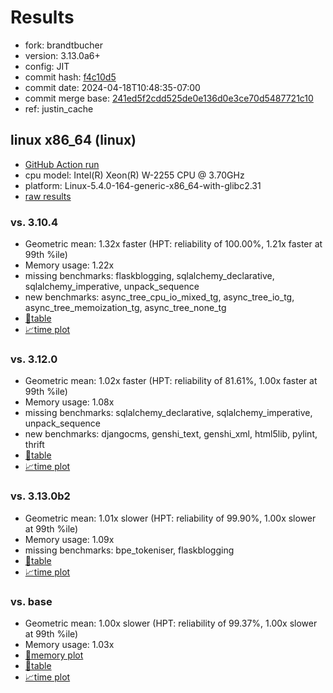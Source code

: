 # Results

- fork: brandtbucher
- version: 3.13.0a6+
- config: JIT
- commit hash: [f4c10d5](https://github.com/brandtbucher/cpython/commit/f4c10d5)
- commit date: 2024-04-18T10:48:35-07:00
- commit merge base: [241ed5f2cdd525de0e136d0e3ce70d5487721c10](https://github.com/brandtbucher/cpython/commit/241ed5f2cdd525de0e136d0e3ce70d5487721c10)
- ref: justin_cache

## linux x86_64 (linux)

- [GitHub Action run](https://github.com/faster-cpython/benchmarking/actions/runs/8743424050)
- cpu model: Intel(R) Xeon(R) W-2255 CPU @ 3.70GHz
- platform: Linux-5.4.0-164-generic-x86_64-with-glibc2.31
- [raw results](bm-20240418-linux-x86_64-brandtbucher-justin_cache-3.13.0a6%2B-f4c10d5.json)

### vs. 3.10.4

- Geometric mean: 1.32x faster (HPT: reliability of 100.00%, 1.21x faster at 99th %ile)
- Memory usage: 1.22x
- missing benchmarks: flaskblogging, sqlalchemy_declarative, sqlalchemy_imperative, unpack_sequence
- new benchmarks: async_tree_cpu_io_mixed_tg, async_tree_io_tg, async_tree_memoization_tg, async_tree_none_tg
- [📄table](bm-20240418-linux-x86_64-brandtbucher-justin_cache-3.13.0a6%2B-f4c10d5-vs-3.10.4.md)
- [📈time plot](bm-20240418-linux-x86_64-brandtbucher-justin_cache-3.13.0a6%2B-f4c10d5-vs-3.10.4.svg)

### vs. 3.12.0

- Geometric mean: 1.02x faster (HPT: reliability of 81.61%, 1.00x faster at 99th %ile)
- Memory usage: 1.08x
- missing benchmarks: sqlalchemy_declarative, sqlalchemy_imperative, unpack_sequence
- new benchmarks: djangocms, genshi_text, genshi_xml, html5lib, pylint, thrift
- [📄table](bm-20240418-linux-x86_64-brandtbucher-justin_cache-3.13.0a6%2B-f4c10d5-vs-3.12.0.md)
- [📈time plot](bm-20240418-linux-x86_64-brandtbucher-justin_cache-3.13.0a6%2B-f4c10d5-vs-3.12.0.svg)

### vs. 3.13.0b2

- Geometric mean: 1.01x slower (HPT: reliability of 99.90%, 1.00x slower at 99th %ile)
- Memory usage: 1.09x
- missing benchmarks: bpe_tokeniser, flaskblogging
- [📄table](bm-20240418-linux-x86_64-brandtbucher-justin_cache-3.13.0a6%2B-f4c10d5-vs-3.13.0b2.md)
- [📈time plot](bm-20240418-linux-x86_64-brandtbucher-justin_cache-3.13.0a6%2B-f4c10d5-vs-3.13.0b2.svg)

### vs. base

- Geometric mean: 1.00x slower (HPT: reliability of 99.37%, 1.00x slower at 99th %ile)
- Memory usage: 1.03x
- [🧠memory plot](bm-20240418-linux-x86_64-brandtbucher-justin_cache-3.13.0a6%2B-f4c10d5-vs-base-mem.svg)
- [📄table](bm-20240418-linux-x86_64-brandtbucher-justin_cache-3.13.0a6%2B-f4c10d5-vs-base.md)
- [📈time plot](bm-20240418-linux-x86_64-brandtbucher-justin_cache-3.13.0a6%2B-f4c10d5-vs-base.svg)


